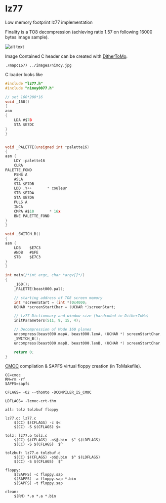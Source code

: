 # lz77
Low memory footprint lz77 implementation

Finality is a TO8 decompression (achieving ratio 1.57 on following 16000 bytes image sample).

![alt text](uncompressto8.gif)


Image Contained C header can be created with [DitherToMo](https://github.com/rodolphe74/DitherToMo).

```shell
./mapc1677 ../images/nimoy.jpg
```

C loader looks like

```c
#include "lz77.h"
#include "nimoy0077.h"

// set 160*200*16
void _160()
{
asm
{
    LDA #$7B
    STA $E7DC
}
}


void _PALETTE(unsigned int *palette16)
{
asm {
    LDY :palette16
    CLRA
PALETTE_FOND
    PSHS A
    ASLA
    STA $E7DB
    LDD ,Y++       * couleur
    STB $E7DA
    STA $E7DA
    PULS A
    INCA
    CMPA #$10       * 16x
    BNE PALETTE_FOND
}
}

void _SWITCH_B()
{
asm {
    LDB    $E7C3
    ANDB   #$FE
    STB    $E7C3
}
}

int main(/*int argc, char *argv[]*/)
{
    _160();
    _PALETTE(beast000.pal);

    // starting address of TO8 screen memory
    int *screenStart = (int *)0x4000;
    UCHAR *screenStartChar = (UCHAR *)screenStart;

    // lz77 Dictionnary and window size (hardcoded in DitherToMo)
    initParameters(511, 9, 15, 4);

    // Decompression of Mode 160 planes
    uncompress(beast000.mapA, beast000.lenA, (UCHAR *) screenStartChar, 8000);
    _SWITCH_B();
    uncompress(beast000.mapB, beast000.lenB, (UCHAR *) screenStartChar, 8000);

    return 0;
}
```

[CMOC](http://perso.b2b2c.ca/~sarrazip/dev/cmoc.html) compilation & SAPFS virtual floppy creation (in ToMakefile).
```shell
CC=cmoc
RM=rm -rf
SAPFS=sapfs

CFLAGS= -O2 --thomto -DCOMPILER_IS_CMOC

LDFLAGS= -lcmoc-crt-thm

all: tolz tolzbuf floppy

lz77.o: lz77.c
	$(CC) $(CFLAGS) -c $<
	$(CC) -S $(CFLAGS) $<

tolz: lz77.o tolz.c
	$(CC) $(CFLAGS) -o$@.bin  $^ $(LDFLAGS)
	$(CC) -S $(CFLAGS)  $^

tolzbuf: lz77.o tolzbuf.c
	$(CC) $(CFLAGS) -o$@.bin  $^ $(LDFLAGS)
	$(CC) -S $(CFLAGS)  $^

floppy:
	$(SAPFS) -c floppy.sap
	$(SAPFS) -a floppy.sap *.bin
	$(SAPFS) -t floppy.sap

clean:
	$(RM) *.o *.a *.bin
```
